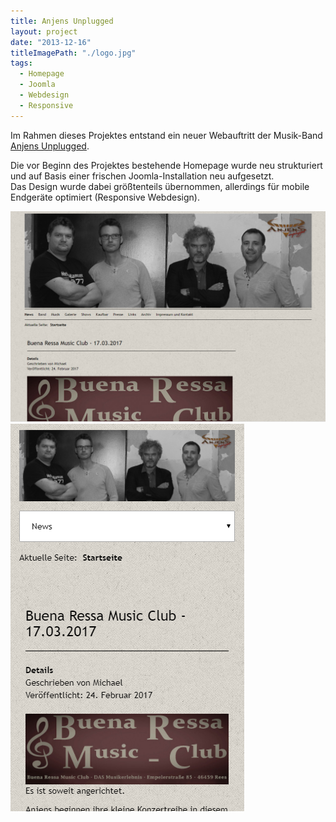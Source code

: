 ```yaml
---
title: Anjens Unplugged
layout: project
date: "2013-12-16"
titleImagePath: "./logo.jpg"
tags:
  - Homepage
  - Joomla
  - Webdesign
  - Responsive
---
```

Im Rahmen dieses Projektes entstand ein neuer Webauftritt der Musik-Band <a href="https://anjensunplugged.de/" target="_blank">Anjens Unplugged</a>.

Die vor Beginn des Projektes bestehende Homepage wurde neu strukturiert und auf Basis einer frischen Joomla-Installation neu aufgesetzt.<br/>
Das Design wurde dabei größtenteils übernommen, allerdings für mobile Endgeräte optimiert (Responsive Webdesign).

<image-gallery>
    <img src="./anjens_2.png"/>
    <img src="./anjens_1.png"/>
</image-gallery>